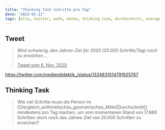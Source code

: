 ```yaml
---
title: "Thinking Task Schritte pro Tag"
date: "2023-01-21"
tags: [alle, twitter, math, mathe, thinking_task, durchschnitt, average, schritt, schaltjahr]
---
```


## Tweet 
>*Wird schwierig, das Jahres-Ziel für 2020 (20.000 Schritte/Tag) noch zu erreichen....*
>
> <u>Tweet vom 6. Nov. 2020</u>

https://twitter.com/mediendidaktik_/status/1324831014791925767

## Thinking Task

> Wie viel Schritte muss die Person im [[Vergleich_arithmetisches_geometrisches_Mittel|Durchschnitt]] mindestens pro Tag machen, um vom momentanen Stand von 17.866 Schritten doch noch das Jahres-Ziel von 20.000 Schritten zu erreichen?